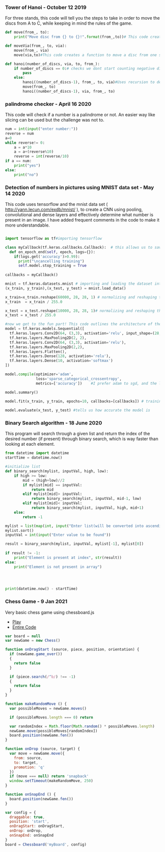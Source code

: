 ### Tower of Hanoi - October 12 2019
For three stands, this code will tell you the steps to take in order to move the discs from A to C, while keeping in mind the rules of the game.
```python
def move(from_, to):
    print("Move disc from {} to {}!".format(from_,to))# This code creates a function to move a disc from one stand to another

def moveVia(from_, to, via):
    move(from_, via)
    move(via,to)#This code creates a function to move a disc from one stand to another via a other stand

def hanoi(number_of_discs, via, to, from_):
    if number_of_discs == 0:# checks we dont start counting negative discs!
        pass
    else:
        hanoi((number_of_discs-1), from_, to, via)#Uses recursion to detect plausible routes and move on
        move(from_, to)
        hanoi((number_of_discs-1), via, from_, to)


```

### palindrome checker - April 16 2020
This code will check if a number is a palindrome or not. An easier way like slicing can be used but the challenge was not to.
```python
num = int(input("enter number:"))
reverse = num
a=0
while reverse!= 0:
    a = a*10
    a = a+(reverse%10)
    reverse = int(reverse/10)
if a == num:
    print("yes")
else:
    print("no")
```
### Detection of numbers in pictures using MNIST data set - May 14 2020
This code uses tensorflow and the mnist data set ( http://yann.lecun.com/exdb/mnist/ ), to create a CNN using pooling, convolutional and dense layers and effectively determine what number is present in an image. I have added frequent comments in the code to make it more understandable.
```python

import tensorflow as tf#importing tensorflow

class myCallback(tf.keras.callbacks.Callback):  # this allows us to save on time by stopping the training when it reaches a sufficient accuracy
  def on_epoch_end(self, epoch, logs={}):
    if(logs.get('accuracy')>0.99):
      print("\ncancelling training")                
      self.model.stop_training = True
 
callbacks = myCallback()

mnist = tf.keras.datasets.mnist # importing and loading the dataset into training and test sets
(x_train, y_train),(x_test, y_test) = mnist.load_data()

x_train=x_train.reshape(60000, 28, 28, 1) # normalizing and reshaping the training data to make it suitable for the network
x_train  = x_train / 255.0

x_test = x_test.reshape(10000, 28, 28, 1)# normalizing and reshaping the test data to make it suitable for the network
x_test = x_test / 255.0

#now we get to the fun part! This code outlines the architecture of the network.
model = tf.keras.models.Sequential([
  tf.keras.layers.Conv2D(64, (3,3), activation='relu', input_shape=(28, 28, 1)),
  tf.keras.layers.MaxPooling2D(2, 2),
  tf.keras.layers.Conv2D(64, (3,3), activation='relu'),
  tf.keras.layers.MaxPooling2D(2,2),
  tf.keras.layers.Flatten(),
  tf.keras.layers.Dense(128, activation='relu'),
  tf.keras.layers.Dense(10, activation='softmax')
])

model.compile(optimizer='adam',
              loss='sparse_categorical_crossentropy',
              metrics=['accuracy'])    #I prefer adam to sgd, and the loss is measured using sparse categorical crossentropy

model.summary()
              
model.fit(x_train, y_train, epochs=10, callbacks=[callbacks]) # training the model, takes some time

model.evaluate(x_test, y_test) #tells us how accurate the model is

```

### Binary Search algorithm - 18 June 2020
This program will search through a given list and return the index of the desired number (if present) through binary search, which is way faster than looking at each element.
```python
from datetime import datetime
startTime = datetime.now()

#initialize list
def binary_search(mylist, inputVal, high, low):
    if high >= low:
        mid = (high+low)//2
        if mylist[mid] == inputVal:
            return mid
        elif mylist[mid]> inputVal:
            return binary_search(mylist, inputVal, mid-1, low)
        elif mylist[mid]< inputVal:
            return binary_search(mylist, inputVal, high, mid+1)
    else:
        return -1

mylist = list(map(int, input("Enter list(will be converted into ascending order)").split()))
mylist.sort()
inputVal = int(input("Enter value to be found"))

result = binary_search(mylist, inputVal, mylist[-1], mylist[0]) 
  
if result != -1: 
    print("Element is present at index", str(result)) 
else: 
    print("Element is not present in array") 
    



print(datetime.now() - startTime)
```

### Chess Game - 9 Jan 2021
Very basic chess game using chessboard.js
* [Play](https://neildagr8.github.io/chess-game/)
* [Entire Code](https://github.com/Neildagr8/chess-game)

```js
var board = null
var newGame = new Chess()

function onDragStart (source, piece, position, orientation) {
  if (newGame.game_over())
  {
    return false
  } 

  if (piece.search(/^b/) !== -1)
  { 
    return false
  }
}

function makeRandomMove () {
  var possibleMoves = newGame.moves()

  if (possibleMoves.length === 0) return

  var randomIndex = Math.floor(Math.random() * possibleMoves.length)
  newGame.move(possibleMoves[randomIndex])
  board.position(newGame.fen())
}

function onDrop (source, target) {
  var move = newGame.move({
    from: source,
    to: target,
    promotion: 'q'
  })
  if (move === null) return 'snapback'
  window.setTimeout(makeRandomMove, 250)
}

function onSnapEnd () {
  board.position(newGame.fen())
}

var config = {
  draggable: true,
  position: 'start',
  onDragStart: onDragStart,
  onDrop: onDrop,
  onSnapEnd: onSnapEnd
}
board = Chessboard('myBoard', config)
```





